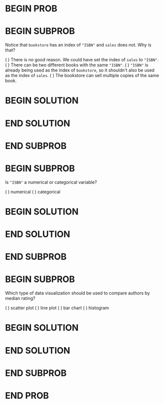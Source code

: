 # BEGIN PROB

# BEGIN SUBPROB

Notice that `bookstore` has an index of `"ISBN"` and `sales` does not.
Why is that?

( ) There is no good reason. We could have set the index of `sales` to
`"ISBN"`.
( ) There can be two different books with the same `"ISBN"`.
( ) `"ISBN"` is already being used as the index of `bookstore`, so it
shouldn't also be used\
as the index of `sales`.
( ) The bookstore can sell multiple copies of the same book.

# BEGIN SOLUTION

# END SOLUTION

# END SUBPROB

# BEGIN SUBPROB

Is `"ISBN"` a numerical or categorical variable?

( ) numerical 
( ) categorical

# BEGIN SOLUTION

# END SOLUTION

# END SUBPROB

# BEGIN SUBPROB

Which type of data visualization should be used to compare authors by
median rating?

( ) scatter plot 
( ) line plot 
( ) bar chart 
( ) histogram

# BEGIN SOLUTION

# END SOLUTION

# END SUBPROB

# END PROB